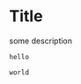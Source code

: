 # Title

some description

```bash{"paths":["macos", "linux"]}
hello
```

```bash{"paths":["windows"]}
world
```

